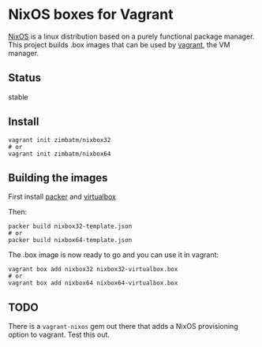 NixOS boxes for Vagrant
=======================

[NixOS](http://nixos.org) is a linux distribution based on a purely functional
package manager. This project builds .box images that can be used by
[vagrant](http://vagrantup.com), the VM manager.

Status
------

stable

Install
-------

```
vagrant init zimbatm/nixbox32
# or
vagrant init zimbatm/nixbox64
```

Building the images
-------------------

First install [packer](http://packer.io) and
[virtualbox](https://www.virtualbox.org/)

Then:

```
packer build nixbox32-template.json
# or
packer build nixbox64-template.json
```

The .box image is now ready to go and you can use it in vagrant:

```
vagrant box add nixbox32 nixbox32-virtualbox.box
# or
vagrant box add nixbox64 nixbox64-virtualbox.box
```

TODO
----

There is a `vagrant-nixos` gem out there that adds a NixOS provisioning
option to vagrant. Test this out.

